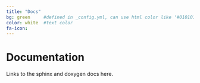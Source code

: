 ```yaml
---
title: "Docs"
bg: green     #defined in _config.yml, can use html color like '#010101'
color: white  #text color
fa-icon: 
---
```


# Documentation

Links to the sphinx and doxygen docs here.
